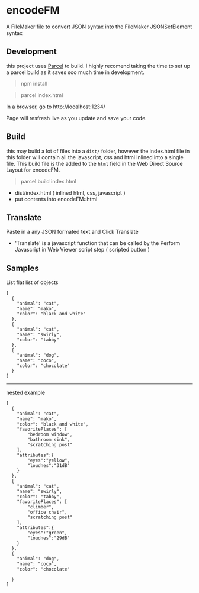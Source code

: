 # encodeFM
A FileMaker file to convert JSON syntax into the FileMaker JSONSetElement syntax

## Development
this project uses [Parcel](https://parceljs.org/getting_started.html) to build. I highly recomend taking the time to set up a parcel build as it saves soo much time in development.

> npm install

> parcel index.html

In a browser, go to http://localhost:1234/

Page will resfresh live as you update and save your code.

## Build
this may build a lot of files into a `dist/` folder, however the index.html file in this folder will contain all the javascript, css and html inlined into a single file. This build file is the added to the `html` field in the Web Direct Source Layout for encodeFM.

> parcel build index.html

- dist/index.html ( inlined html, css, javascript )
- put contents into encodeFM::html


## Translate

Paste in a any JSON formated text and Click Translate
- 'Translate' is a javascript function that can be called by the Perform Javascript in Web Viewer script step ( scripted button )


## Samples

List flat list of objects

```
[
  {
    "animal": "cat",
    "name": "mako",
    "color": "black and white"
  },
  {
    "animal": "cat",
    "name": "swirly",
    "color": "tabby"
  },
  {
    "animal": "dog",
    "name": "coco",
    "color": "chocolate"
  }
]
```

---

nested example

```
[
  {
    "animal": "cat",
    "name": "mako",
    "color": "black and white",
    "favoritePlaces": [
        "bedroom window", 
        "bathroom sink", 
        "scratching post"
    ],
    "attributes":{
        "eyes":"yellow",
        "loudnes":"31dB"
    }
  },
  {
    "animal": "cat",
    "name": "swirly",
    "color": "tabby",
    "favoritePlaces": [
        "climber", 
        "office chair", 
        "scratching post"
    ],
    "attributes":{
        "eyes":"green",
        "loudnes":"29dB"
    }
  },
  {
    "animal": "dog",
    "name": "coco",
    "color": "chocolate"

  }
]
```
